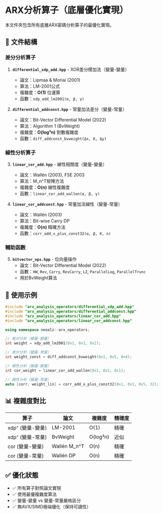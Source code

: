 # ARX分析算子（底層優化實現）

本文件夾包含所有底層ARX密碼分析算子的最優化實現。

## 📁 文件結構

### 差分分析算子

1. **`differential_xdp_add.hpp`** - XOR差分模加法（變量-變量）
   - 論文：Lipmaa & Moriai (2001)
   - 算法：LM-2001公式
   - 複雜度：**O(1)** 位運算
   - 函數：`xdp_add_lm2001(α, β, γ)`

2. **`differential_addconst.hpp`** - 常量加法差分（變量-常量）
   - 論文：Bit-Vector Differential Model (2022)
   - 算法：Algorithm 1 (BvWeight)
   - 複雜度：**O(log²n)** 對數複雜度
   - 函數：`diff_addconst_bvweight(Δx, K, Δy)`

### 線性分析算子

3. **`linear_cor_add.hpp`** - 線性相關度（變量-變量）
   - 論文：Wallén (2003), FSE 2003
   - 算法：M_n^T矩陣方法
   - 複雜度：**O(n)** 線性複雜度
   - 函數：`linear_cor_add_wallen(α, β, γ)`

4. **`linear_cor_addconst.hpp`** - 常量加法線性（變量-常量）
   - 論文：Wallén (2003)
   - 算法：Bit-wise Carry DP
   - 複雜度：**O(n)** 精確方法
   - 函數：`corr_add_x_plus_const32(α, β, K, n)`

### 輔助函數

5. **`bitvector_ops.hpp`** - 位向量操作
   - 論文：Bit-Vector Differential Model (2022)
   - 函數：`HW`, `Rev`, `Carry`, `RevCarry`, `LZ`, `ParallelLog`, `ParallelTrunc`
   - 用於BvWeight算法

## 🎯 使用示例

```cpp
#include "arx_analysis_operators/differential_xdp_add.hpp"
#include "arx_analysis_operators/differential_addconst.hpp"
#include "arx_analysis_operators/linear_cor_add.hpp"
#include "arx_analysis_operators/linear_cor_addconst.hpp"

using namespace neoalz::arx_operators;

// 差分分析（變量-變量）
int weight = xdp_add_lm2001(0x1, 0x1, 0x2);

// 差分分析（變量-常量）
int weight_const = diff_addconst_bvweight(0x1, 0x5, 0x4);

// 線性分析（變量-變量）
int cor_weight = linear_cor_add_wallen(0x1, 0x1, 0x1);

// 線性分析（變量-常量）
auto [corr, weight_lin] = corr_add_x_plus_const32(0x1, 0x1, 0x5, 32);
```

## 📊 複雜度對比

| 算子 | 論文 | 複雜度 | 精確度 |
|------|------|--------|--------|
| xdp⁺ (變量-變量) | LM-2001 | O(1) | 精確 |
| xdp⁺ (變量-常量) | BvWeight | O(log²n) | 近似 |
| cor (變量-變量) | Wallén M_n^T | O(n) | 精確 |
| cor (變量-常量) | Wallén DP | O(n) | 精確 |

## ✅ 優化狀態

- ✅ 所有算子對照論文實現
- ✅ 使用最優複雜度算法
- ✅ 變量-變量 vs 變量-常量嚴格區分
- ✅ 無AVX/SIMD極端優化（保持可讀性）
